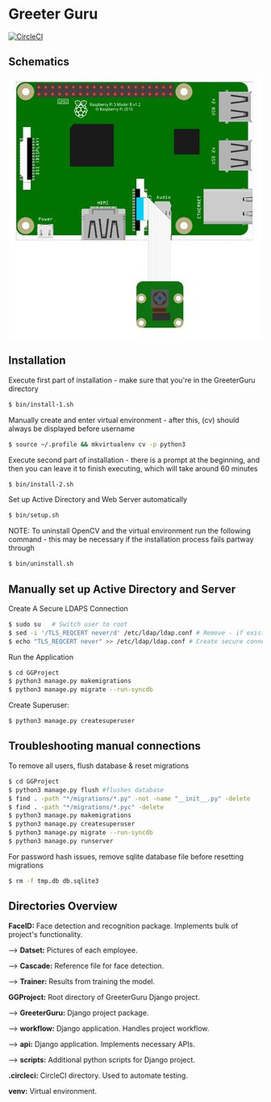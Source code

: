 # Greeter Guru
[![CircleCI](https://circleci.com/gh/VarenTechInternship/greeterguru.svg?style=svg)](https://circleci.com/gh/VarenTechInternship/greeterguru)

## Schematics

![Schematics](schematics.png)

## Installation

Execute first part of installation - make sure that you're in the GreeterGuru directory
```bash
$ bin/install-1.sh
```
Manually create and enter virtual environment - after this, (cv) should always be displayed before username
```bash
$ source ~/.profile && mkvirtualenv cv -p python3
```
Execute second part of installation - there is a prompt at the beginning, and then you can leave it to finish executing, which will take around 60 minutes
```bash
$ bin/install-2.sh
```
Set up Active Directory and Web Server automatically
```bash
$ bin/setup.sh
```
NOTE: To uninstall OpenCV and the virtual environment run the following command - this may be necessary if the installation process fails partway through
```bash
$ bin/uninstall.sh
```

## Manually set up Active Directory and Server
Create A Secure LDAPS Connection
```bash
$ sudo su   # Switch user to root
$ sed -i '/TLS_REQCERT never/d' /etc/ldap/ldap.conf # Remove - if exists - secure connection
$ echo "TLS_REQCERT never" >> /etc/ldap/ldap.conf # Create secure connection via ldap
```
Run the Application
```bash
$ cd GGProject
$ python3 manage.py makemigrations
$ python3 manage.py migrate --run-syncdb
```
Create Superuser:
```bash
$ python3 manage.py createsuperuser
```

## Troubleshooting manual connections
To remove all users, flush database & reset migrations
```bash
$ cd GGProject
$ python3 manage.py flush #flushes database
$ find . -path "*/migrations/*.py" -not -name "__init__.py" -delete
$ find . -path "*/migrations/*.pyc" -delete
$ python3 manage.py makemigrations
$ python3 manage.py createsuperuser
$ python3 manage.py migrate --run-syncdb
$ python3 manage.py runserver
```
For password hash issues, remove sqlite database file before resetting migrations
```bash
$ rm -f tmp.db db.sqlite3
```

## Directories Overview

**FaceID:** Face detection and recognition package. Implements bulk of project's functionality.

--> **Datset:** Pictures of each employee.

--> **Cascade:** Reference file for face detection.

--> **Trainer:** Results from training the model.

**GGProject:** Root directory of GreeterGuru Django project.

--> **GreeterGuru:** Django project package.

--> **workflow:** Django application. Handles project workflow.

--> **api:** Django application. Implements necessary APIs.

--> **scripts:** Additional python scripts for Django project.

**.circleci:** CircleCI directory. Used to automate testing.

**venv:** Virtual environment.
